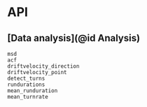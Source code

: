 # API

## [Data analysis](@id Analysis)
```@docs
msd
acf
driftvelocity_direction
driftvelocity_point
detect_turns
rundurations
mean_runduration
mean_turnrate
```